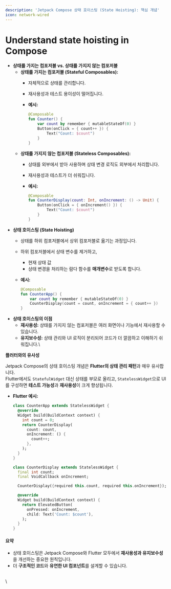 ```yaml
---
description: 'Jetpack Compose 상태 호이스팅 (State Hoisting): 핵심 개념'
icon: network-wired
---
```


# Understand state hoisting in Compose

* **상태를 가지는 컴포저블 vs. 상태를 가지지 않는 컴포저블**
  * **상태를 가지는 컴포저블 (Stateful Composables):**
    * 자체적으로 상태를 관리합니다.
    * 재사용성과 테스트 용이성이 떨어집니다.
    *   **예시:**

        ```kotlin
        @Composable
        fun Counter() {
            var count by remember { mutableStateOf(0) }
            Button(onClick = { count++ }) {
                Text("Count: $count")
            }
        }
        ```
  * **상태를 가지지 않는 컴포저블 (Stateless Composables):**
    * 상태를 외부에서 받아 사용하며 상태 변경 로직도 외부에서 처리합니다.
    * 재사용성과 테스트가 더 쉬워집니다.
    *   **예시:**

        ```kotlin
        @Composable
        fun CounterDisplay(count: Int, onIncrement: () -> Unit) {
            Button(onClick = { onIncrement() }) {
                Text("Count: $count")
            }
        }
        ```
* **상태 호이스팅 (State Hoisting)**
  * 상태를 하위 컴포저블에서 상위 컴포저블로 옮기는 과정입니다.
  * 하위 컴포저블에서 상태 변수를 제거하고,
    * 현재 상태 값
    * 상태 변경을 처리하는 람다 함수를 **매개변수**로 받도록 합니다.
  *   **예시:**

      ```kotlin
      @Composable
      fun CounterApp() {
          var count by remember { mutableStateOf(0) }
          CounterDisplay(count = count, onIncrement = { count++ })
      }
      ```
* **상태 호이스팅의 이점**
  * **재사용성:** 상태를 가지지 않는 컴포저블은 여러 화면이나 기능에서 재사용할 수 있습니다.
  * **유지보수성:** 상태 관리와 UI 로직이 분리되어 코드가 더 깔끔하고 이해하기 쉬워집니다.\


**플러터와의 유사성**

Jetpack Compose의 상태 호이스팅 개념은 **Flutter의 상태 관리 패턴**과 매우 유사합니다.\
Flutter에서도 `StatefulWidget` 대신 상태를 부모로 올리고, `StatelessWidget`으로 UI를 구성하면 **테스트 가능성**과 **재사용성**이 크게 향상됩니다.

*   **Flutter 예시:**

    ```dart
    class CounterApp extends StatelessWidget {
      @override
      Widget build(BuildContext context) {
        int count = 0;
        return CounterDisplay(
          count: count,
          onIncrement: () {
            count++;
          },
        );
      }
    }

    class CounterDisplay extends StatelessWidget {
      final int count;
      final VoidCallback onIncrement;

      CounterDisplay({required this.count, required this.onIncrement});

      @override
      Widget build(BuildContext context) {
        return ElevatedButton(
          onPressed: onIncrement,
          child: Text('Count: $count'),
        );
      }
    }
    ```

#### 요약

* 상태 호이스팅은 Jetpack Compose와 Flutter 모두에서 **재사용성과 유지보수성**을 개선하는 중요한 원칙입니다.&#x20;
* 더 **구조적인 코드**와 **유연한 UI 컴포넌트**를 설계할 수 있습니다.

\
\
